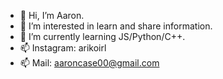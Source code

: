 - 👋 Hi, I’m Aaron.
- 👀 I’m interested in learn and share information.
- 🌱 I’m currently learning JS/Python/C++.
- 📫 Instagram: arikoirl
- 📫 Mail: aaroncase00@gmail.com
